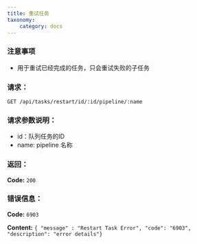 ```yaml
---
title: 重试任务
taxonomy:
    category: docs
---
```


### 注意事项

- 用于重试已经完成的任务，只会重试失败的子任务

### 请求：

    GET /api/tasks/restart/id/:id/pipeline/:name

### 请求参数说明：

- id：队列任务的ID
- name: pipeline 名称

### 返回：

**Code:** `200`

### 错误信息：

**Code:** `6903`

**Content:** `{ "message" : "Restart Task Error", "code": "6903", "description": "error details"}`